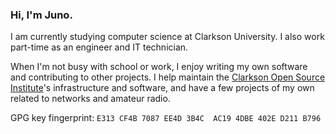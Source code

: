 ### Hi, I'm Juno.

I am currently studying computer science at Clarkson University. I also work part-time as an engineer and IT technician.

When I'm not busy with school or work, I enjoy writing my own software and contributing to other projects.
I help maintain the [Clarkson Open Source Institute](https://github.com/COSI-Lab/)'s infrastructure and software, and have a few projects of my own related to networks and amateur radio.

GPG key fingerprint: `E313 CF4B 7087 EE4D 3B4C  AC19 4DBE 402E D211 B796`
